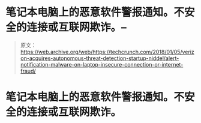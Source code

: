 # 笔记本电脑上的恶意软件警报通知。不安全的连接或互联网欺诈。–

> 原文：<https://web.archive.org/web/https://techcrunch.com/2018/01/05/verizon-acquires-autonomous-threat-detection-startup-niddel/alert-notification-malware-on-laptop-insecure-connection-or-internet-fraud/>

# 笔记本电脑上的恶意软件警报通知。不安全的连接或互联网欺诈。